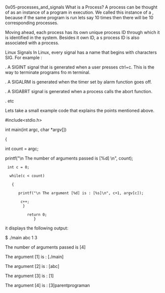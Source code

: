0x05-processes_and_signals
What is a Process?
A process can be thought of as an instance of a program in execution. We called this instance of a , because if the same program is run lets say 10 times then there will be 10 corresponding processes.

Moving ahead, each process has its own unique process ID through which it is identified in the system. Besides it own ID, a s process ID is also associated with a process.

Linux Signals
In Linux, every signal has a name that begins with characters SIG. For example :

. A SIGINT signal that is generated when a user presses ctrl+c. This is the way to terminate programs fro m terminal.

. A SIGALRM is generated when the timer set by alarm function goes off.

. A SIGABRT signal is generated when a process calls the abort function.

. etc

Lets take a small example code that explains the points mentioned above.

#include<stdio.h>

int main(int argc, char *argv[])

 {

 int count = argc;

   printf("\n The number of arguments passed is [%d] \n", count);

     int c = 0;

      while(c < count)
 
       {
 
          printf("\n The argument [%d] is : [%s]\n", c+1, argv[c]);

           c++;
            }

              return 0;
                 }
it displays the following output:

$ ./main abc 1 3

The number of arguments passed is [4]

The argument [1] is : [./main]

The argument [2] is : [abc]

The argument [3] is : [1]

The argument [4] is : [3]parentprograman 